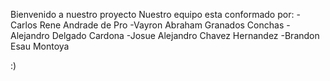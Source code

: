Bienvenido a nuestro proyecto
Nuestro equipo esta conformado por: 
-Carlos Rene Andrade de Pro
-Vayron Abraham Granados Conchas
-Alejandro Delgado Cardona
-Josue Alejandro Chavez Hernandez
-Brandon Esau Montoya



:) 
